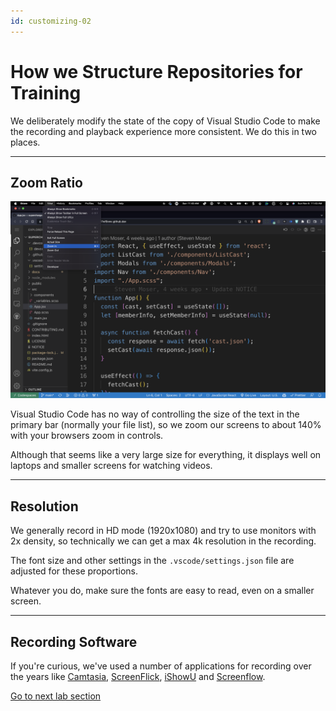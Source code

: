 ```yaml
---
id: customizing-02
---
```

# How we Structure Repositories for Training

We deliberately modify the state of the copy of Visual Studio Code to make the recording and playback experience more consistent. We do this in two places.

---

## Zoom Ratio

![CodeSpaces](screenshots/codespaces_zoom.png)

Visual Studio Code has no way of controlling the size of the text in the primary bar (normally your file list), so we zoom our screens to about 140% with your browsers zoom in controls. 

Although that seems like a very large size for everything, it displays well on laptops and smaller screens for watching videos.

---

## Resolution

We generally record in HD mode (1920x1080) and try to use monitors with 2x density, so technically we can get a max 4k resolution in the recording. 

The font size and other settings in the `.vscode/settings.json` file are adjusted for these proportions.

Whatever you do, make sure the fonts are easy to read, even on a smaller screen.

---

## Recording Software

If you're curious, we've used a number of applications for recording over the years like [Camtasia](https://www.techsmith.com/video-editor.html), [ScreenFlick](https://www.araelium.com/screenflick-mac-screen-recorder), [iShowU](https://www.shinywhitebox.com/ishowu-instant) and [Screenflow](https://www.telestream.net/screenflow/overview.htm).

[Go to next lab section](/ray/lab-3.html)